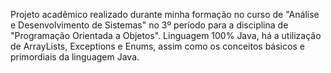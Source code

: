 Projeto acadêmico realizado durante minha formação no curso de "Análise e Desenvolvimento de Sistemas" no 3º período para a disciplina de "Programação Orientada a Objetos".
Linguagem 100% Java, há a utilização de ArrayLists, Exceptions e Enums, assim como os conceitos básicos e primordiais da linguagem Java.
